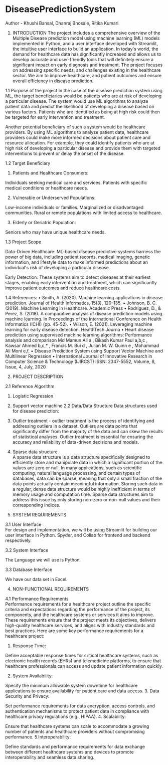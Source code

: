 # DiseasePredictionSystem

Author - Khushi Bansal, Dhanraj Bhosale, Ritika Kumari 
1.	INTRODUCTION 
The project includes a comprehensive overview of the Multiple Disease prediction model using machine learning (ML) models implemented in Python, and a user interface developed with Streamlit, the intuitive user interface to build an application. In today's world, the demand for healthcare data has significantly increased and allows us to develop accurate and user-friendly tools that will definitely ensure a significant impact on early diagnosis and treatment. The project focuses on addressing specific needs, and challenges existing in the healthcare sector. We aim to improve healthcare, and patient outcomes and ensure overall efficiency in disease prediction.
 
1.1	Purpose of the project 
     In the case of the disease prediction system using ML, the target beneficiaries would be patients who are at risk of developing a particular disease. The system would use ML algorithms to analyze patient data and predict the likelihood of developing a disease based on various factors. Patients who are identified as being at high risk could then be targeted for early intervention and treatment.

Another potential beneficiary of such a system would be healthcare providers. By using ML algorithms to analyze patient data, healthcare providers could make more informed decisions about patient care and resource allocation. For example, they could identify patients who are at high risk of developing a particular disease and provide them with targeted interventions to prevent or delay the onset of the disease.

1.2	Target Beneficiary 
      
1. Patients and Healthcare Consumers:

Individuals seeking medical care and services.
Patients with specific medical conditions or healthcare needs.

2.	Vulnerable or Underserved Populations:

Low-income individuals or families.
Marginalized or disadvantaged communities.
Rural or remote populations with limited access to healthcare.

3.	Elderly or Geriatric Population:

Seniors who may have unique healthcare needs.
 
1.3 Project Scope 
 
Data-Driven Healthcare: ML-based disease predictive systems harness the power of big data, including patient records, medical imaging, genetic information, and lifestyle data to make informed predictions about an individual's risk of developing a particular disease.

Early Detection: These systems aim to detect diseases at their earliest stages, enabling early intervention and treatment, which can significantly improve patient outcomes and reduce healthcare costs.



1.4 References: 
•	Smith, A. (2020). Machine learning applications in disease prediction. Journal of Health Informatics, 15(3), 120-135.
•	Johnson, B. C. (2019). Machine Learning in Healthcare. Academic Press
•	Rodriguez, D., & Perez, S. (2018). A comparative analysis of disease prediction models using machine learning. In Proceedings of the International Conference on Health Informatics (ICHI) (pp. 45-52).
•	Wilson, E. (2021). Leveraging machine learning for early disease detection. HealthTech Journa
•	Heart disease prediction using supervised machine learning algorithms: Performance analysis and comparison Md Mamun Ali a , Bikash Kumar Paul a,b,c , Kawsar Ahmed b,c,* , Francis M. Bui d , Julian M. W. Quinn e , Mohammad Ali Moni e,f,
•	Disease Prediction System using Support Vector Machine and Multilinear Regression
•	International Journal of Innovative Research in Computer Science & Technology (IJIRCST) ISSN: 2347-5552, Volume, 8, Issue, 4, July, 2020
 

 
2. PROJECT DESCRIPTION 
 
2.1 Reference Algorithm  
1. Logistic Regression 
2. Support vector machine
2.2 Data/Data Structure 
Data structures used for disease prediction:

1. Outlier treatment - outlier treatment is the process of identifying and addressing outliers in a dataset. Outliers are data points that significantly differ from the majority of the data and can skew the results of statistical analyses. Outlier treatment is essential for ensuring the accuracy and reliability of data-driven decisions and models.

2. Sparse data structure  
A sparse data structure is a data structure specifically designed to efficiently store and manipulate data in which a significant portion of the values are zero or null. In many applications, such as scientific computing, natural language processing, and certain types of databases, data can be sparse, meaning that only a small fraction of the data points actually contain meaningful information. Storing such data in a regular, dense data structure would be highly inefficient in terms of memory usage and computation time. Sparse data structures aim to address this issue by only storing non-zero or non-null values and their corresponding indices.


3. SYSTEM REQUIREMENTS  
 
3.1 User Interface  
For design and implementation, we will be using Streamlit for building our user interface in Python. Spyder, and Collab for frontend and backend respectively.
 
3.2 System Interface  
 
The Language we will use is Python.
 
3.3 Database Interface  
 
We have our data set in Excel.
 
4. NON-FUNCTIONAL REQUIREMENTS 
 
4.1 Performance Requirements  
Performance requirements for a healthcare project outline the specific criteria and expectations regarding the performance of the project, its components, and the healthcare systems or services it aims to improve. These requirements ensure that the project meets its objectives, delivers high-quality healthcare services, and aligns with industry standards and best practices. Here are some key performance requirements for a healthcare project:

1. Response Time:

Define acceptable response times for critical healthcare systems, such as electronic health records (EHRs) and telemedicine platforms, to ensure that healthcare professionals can access and update patient information quickly.


2. System Availability:

Specify the minimum allowable system downtime for healthcare applications to ensure availability for patient care and data access.
3. Data Security and Privacy:

Set performance requirements for data encryption, access controls, and authentication mechanisms to protect patient data in compliance with healthcare privacy regulations (e.g., HIPAA).
4. Scalability:

Ensure that healthcare systems can scale to accommodate a growing number of patients and healthcare providers without compromising performance.
5.Interoperability:

Define standards and performance requirements for data exchange between different healthcare systems and devices to promote interoperability and seamless data sharing.


 
 

 
 
